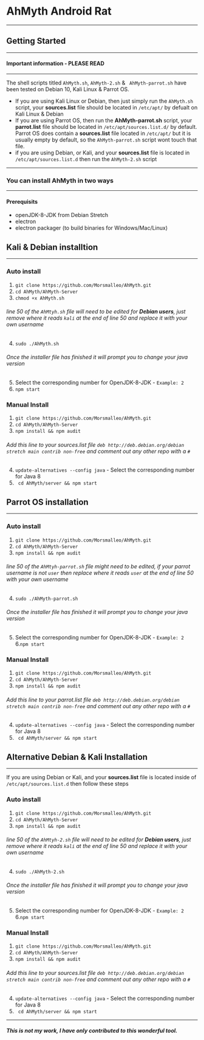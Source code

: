 # AhMyth Android Rat
----------------------
## Getting Started
----------------------
#### Important information - PLEASE READ
-----------------------------------------
The shell scripts titled `AhMyth.sh`, `AhMyth-2.sh` & ` AhMyth-parrot.sh` have been tested on Debian 10, Kali Linux & Parrot OS.
- If you are using Kali Linux or Debian, then just simply run the `AhMyth.sh` script, your **sources.list** file should be located in `/etc/apt/` by defualt on Kali Linux & Debian
- If you are using Parrot OS, then run the **AhMyth-parrot.sh** script, your **parrot.list** file should be located in `/etc/apt/sources.list.d/` by default. Parrot OS does contain a **sources.list** file located in `/etc/apt/` but it is usually empty by default, so the `AhMyth-parrot.sh` script wont touch that file.
- if you are using Debian, or Kali, and your **sources.list** file is located in `/etc/apt/sources.list.d` then run the `AhMyth-2.sh` script
------------------------------------------------------
### You can install AhMyth in two ways
--------------------------------------
#### Prerequisits
- openJDK-8-JDK from Debian Stretch
- electron 
- electron packager (to build binaries for Windows/Mac/Linux)

## Kali & Debian installtion
-----------------------------
### Auto install
1. ```git clone https://github.com/Morsmalleo/AhMyth.git```
2. ```cd AhMyth/AhMyth-Server```
3. ```chmod +x AhMyth.sh```
###### line 50 of the `AhMtyh.sh` file will need to be edited for **Debian users**, just remove where it reads `kali` at the end of line 50 and replace it with your own username 
4. ```sudo ./AhMyth.sh```
###### Once the installer file has finished it will prompt you to change your java version
5.  Select the corresponding number for OpenJDK-8-JDK - `Example: 2`
6. ```npm start```

### Manual Install
1. ```git clone https://github.com/Morsmalleo/AhMyth.git```
2. ```cd AhMyth/AhMyth-Server```
3. ```npm install && npm audit```
###### Add this line to your sources.list file `deb http://deb.debian.org/debian stretch main contrib non-free` and comment out any other repo with a `#`
4. ```update-alternatives --config java``` - Select the corresponding number for Java 8
5. ``` cd AhMyth/server && npm start```

## Parrot OS installation
--------------------------
### Auto install
1. ```git clone https://github.com/Morsmalleo/AhMyth.git```
2. ```cd AhMyth/AhMyth-Server```
3. ```npm install && npm audit```
###### line 50 of the `AhMtyh-parrot.sh` file might need to be edited, if your parrot username is not `user` then replace where it reads `user` at the end of line 50 with your own username
4. ```sudo ./AhMyth-parrot.sh```
###### Once the installer file has finished it will prompt you to change your java version
5.  Select the corresponding number for OpenJDK-8-JDK - `Example: 2`
6.```npm start```

### Manual Install
1. ```git clone https://github.com/Morsmalleo/AhMyth.git```
2. ```cd AhMyth/AhMyth-Server```
3. ```npm install && npm audit```
###### Add this line to your parrot.list file `deb http://deb.debian.org/debian stretch main contrib non-free` and comment out any other repo with a `#`
4. ```update-alternatives --config java``` - Select the corresponding number for Java 8
5. ``` cd AhMyth/server && npm start```

## Alternative Debian & Kali Installation
------------------------------------------
If you are using Debian or Kali, and your **sources.list** file is located inside of `/etc/apt/sources.list.d` then
follow these steps

### Auto install
1. ```git clone https://github.com/Morsmalleo/AhMyth.git```
2. ```cd AhMyth/AhMyth-Server```
3. ```npm install && npm audit```
###### line 50 of the `AhMtyh-2.sh` file will need to be edited for **Debian users**, just remove where it reads `kali` at the end of line 50 and replace it with your own username 
4. ```sudo ./AhMyth-2.sh```
###### Once the installer file has finished it will prompt you to change your java version
5.  Select the corresponding number for OpenJDK-8-JDK - `Example: 2`
6.```npm start```

### Manual Install
1. ```git clone https://github.com/Morsmalleo/AhMyth.git```
2. ```cd AhMyth/AhMyth-Server```
3. ```npm install && npm audit```
###### Add this line to your sources.list file `deb http://deb.debian.org/debian stretch main contrib non-free` and comment out any other repo with a `#`
4. ```update-alternatives --config java``` - Select the corresponding number for Java 8
5. ``` cd AhMyth/server && npm start```
--------------------------------------------------------------------------
##### This is not my work, I have only contributed to this wonderful tool.
